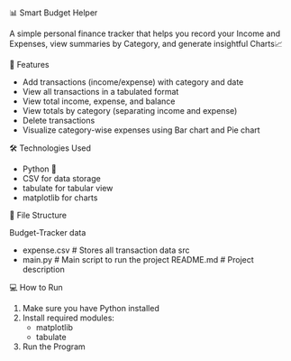 📊 Smart Budget Helper

A simple  personal finance tracker that helps you record your Income and Expenses, view summaries by Category, and generate insightful Charts📈


🚀 Features

- Add transactions (income/expense) with category and date
- View all transactions in a tabulated format
- View total income, expense, and balance
- View totals by category (separating income and expense)
- Delete transactions
- Visualize category-wise expenses using Bar chart and Pie chart


 🛠 Technologies Used

- Python 🐍
- CSV for data storage
- tabulate for tabular view
- matplotlib for charts


📁 File Structure

Budget-Tracker
data 
   * expense.csv # Stores all transaction data
 src
   * main.py # Main script to run the project 
 README.md  # Project description



💻 How to Run

1. Make sure you have Python installed
2. Install required modules:
   * matplotlib
   * tabulate
3. Run the Program
